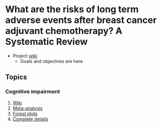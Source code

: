 # What are the risks of long term adverse events after breast cancer adjuvant chemotherapy? A Systematic Review

* Project [wiki](https://github.com/benjamin-chan/AEAfterBreastCaACT/wiki)
    * Goals and objectives are here

## Topics

### Cognitive impairment

1. [Wiki](https://github.com/benjamin-chan/AEAfterBreastCaACT/wiki/Cognitive-impairment)
2. [Meta-analysis](https://github.com/benjamin-chan/AEAfterBreastCaACT/blob/master/CognitiveImpairment/README.md#meta-analysis)
2. [Forest plots](https://github.com/benjamin-chan/AEAfterBreastCaACT/tree/master/CognitiveImpairment#plots-of-effect-sizes-by-domain)
3. [Complete details](https://github.com/benjamin-chan/AEAfterBreastCaACT/tree/master/CognitiveImpairment#cognitive-impairment)
